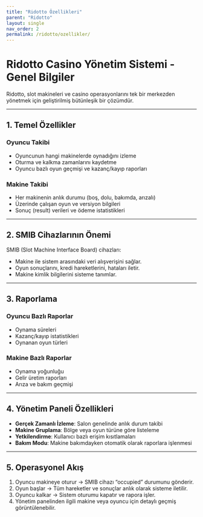 ```yaml
---
title: "Ridotto Özellikleri"
parent: "Ridotto"
layout: single
nav_order: 2
permalink: /ridotto/ozellikler/
---
```


# Ridotto Casino Yönetim Sistemi - Genel Bilgiler

Ridotto, slot makineleri ve casino operasyonlarını tek bir merkezden yönetmek için geliştirilmiş bütünleşik bir çözümdür.

---

## 1. Temel Özellikler

### Oyuncu Takibi
- Oyuncunun hangi makinelerde oynadığını izleme
- Oturma ve kalkma zamanlarını kaydetme
- Oyuncu bazlı oyun geçmişi ve kazanç/kayıp raporları

### Makine Takibi
- Her makinenin anlık durumu (boş, dolu, bakımda, arızalı)
- Üzerinde çalışan oyun ve versiyon bilgileri
- Sonuç (result) verileri ve ödeme istatistikleri

---

## 2. SMIB Cihazlarının Önemi

SMIB (Slot Machine Interface Board) cihazları:
- Makine ile sistem arasındaki veri alışverişini sağlar.
- Oyun sonuçlarını, kredi hareketlerini, hataları iletir.
- Makine kimlik bilgilerini sisteme tanımlar.

---

## 3. Raporlama

### Oyuncu Bazlı Raporlar
- Oynama süreleri
- Kazanç/kayıp istatistikleri
- Oynanan oyun türleri

### Makine Bazlı Raporlar
- Oynama yoğunluğu
- Gelir üretim raporları
- Arıza ve bakım geçmişi

---

## 4. Yönetim Paneli Özellikleri

- **Gerçek Zamanlı İzleme**: Salon genelinde anlık durum takibi
- **Makine Gruplama**: Bölge veya oyun türüne göre listeleme
- **Yetkilendirme**: Kullanıcı bazlı erişim kısıtlamaları
- **Bakım Modu**: Makine bakımdayken otomatik olarak raporlara işlenmesi

---

## 5. Operasyonel Akış

1. Oyuncu makineye oturur → SMIB cihazı “occupied” durumunu gönderir.
2. Oyun başlar → Tüm hareketler ve sonuçlar anlık olarak sisteme iletilir.
3. Oyuncu kalkar → Sistem oturumu kapatır ve rapora işler.
4. Yönetim panelinden ilgili makine veya oyuncu için detaylı geçmiş görüntülenebilir.

